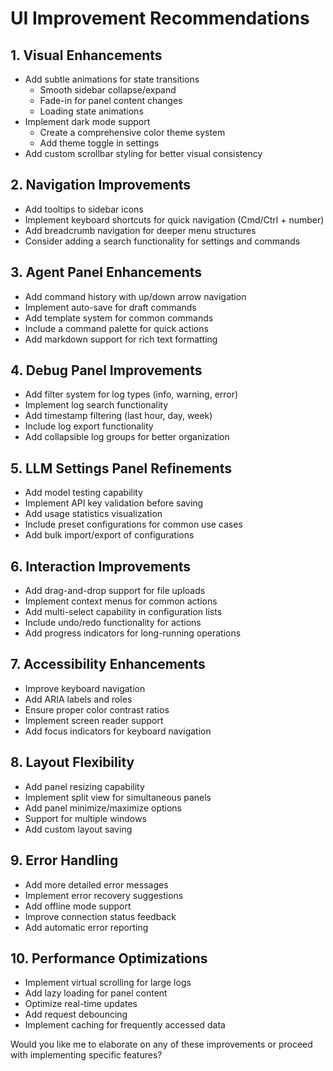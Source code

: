 # UI Improvement Recommendations

## 1. Visual Enhancements
- Add subtle animations for state transitions
  - Smooth sidebar collapse/expand
  - Fade-in for panel content changes
  - Loading state animations
- Implement dark mode support
  - Create a comprehensive color theme system
  - Add theme toggle in settings
- Add custom scrollbar styling for better visual consistency

## 2. Navigation Improvements
- Add tooltips to sidebar icons
- Implement keyboard shortcuts for quick navigation (Cmd/Ctrl + number)
- Add breadcrumb navigation for deeper menu structures
- Consider adding a search functionality for settings and commands

## 3. Agent Panel Enhancements
- Add command history with up/down arrow navigation
- Implement auto-save for draft commands
- Add template system for common commands
- Include a command palette for quick actions
- Add markdown support for rich text formatting

## 4. Debug Panel Improvements
- Add filter system for log types (info, warning, error)
- Implement log search functionality
- Add timestamp filtering (last hour, day, week)
- Include log export functionality
- Add collapsible log groups for better organization

## 5. LLM Settings Panel Refinements
- Add model testing capability
- Implement API key validation before saving
- Add usage statistics visualization
- Include preset configurations for common use cases
- Add bulk import/export of configurations

## 6. Interaction Improvements
- Add drag-and-drop support for file uploads
- Implement context menus for common actions
- Add multi-select capability in configuration lists
- Include undo/redo functionality for actions
- Add progress indicators for long-running operations

## 7. Accessibility Enhancements
- Improve keyboard navigation
- Add ARIA labels and roles
- Ensure proper color contrast ratios
- Implement screen reader support
- Add focus indicators for keyboard navigation

## 8. Layout Flexibility
- Add panel resizing capability
- Implement split view for simultaneous panels
- Add panel minimize/maximize options
- Support for multiple windows
- Add custom layout saving

## 9. Error Handling
- Add more detailed error messages
- Implement error recovery suggestions
- Add offline mode support
- Improve connection status feedback
- Add automatic error reporting

## 10. Performance Optimizations
- Implement virtual scrolling for large logs
- Add lazy loading for panel content
- Optimize real-time updates
- Add request debouncing
- Implement caching for frequently accessed data

Would you like me to elaborate on any of these improvements or proceed with implementing specific features?